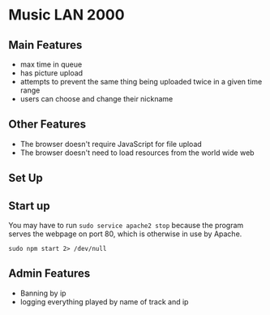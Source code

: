Music LAN 2000
==============

Main Features
--------------
* max time in queue
* has picture upload
* attempts to prevent the same thing being uploaded twice in a given time range
* users can choose and change their nickname

Other Features
--------------

* The browser doesn't require JavaScript for file upload
* The browser doesn't need to load resources from the world wide web

Set Up
------


Start up
--------

You may have to run `sudo service apache2 stop` because the program serves the webpage on port 80, which is otherwise in use by Apache.

```
sudo npm start 2> /dev/null
```

Admin Features
--------------

* Banning by ip
* logging everything played by name of track and ip
